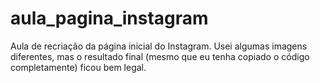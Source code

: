# aula_pagina_instagram

Aula de recriação da página inicial do Instagram.
Usei algumas imagens diferentes, mas o resultado final (mesmo que eu tenha copiado o código completamente) ficou bem legal.

